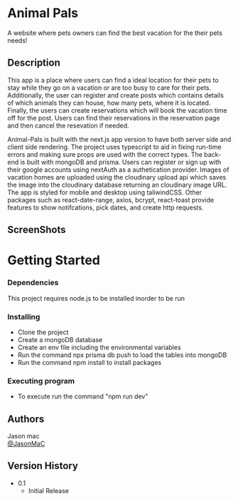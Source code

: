 # Animal Pals

A website where pets owners can find the best vacation for the their pets needs!

## Description

This app is a place where users can find a ideal location for their pets to stay while they go on a vacation or are too busy to care for their pets. Additionally, the user can register and create posts which contains details of which animals they can house, how many pets, where it is located. Finally, the users can create reservations which will book the vacation time off for the post. Users can find their reservations in the reservation page and then cancel the resevation if needed.

Animal-Pals is built with the next.js app version to have both server side and client side rendering. The project uses typescript to aid in fixing run-time errors and making sure props are used with the correct types. The back-end is built with mongoDB and prisma. Users can register or sign up with their google accounts using nextAuth as a authetication provider. Images of vacation homes are uploaded using the cloudinary upload api which saves the image into the cloudinary database returning an cloudinary image URL. The app is styled for mobile and desktop using taliwindCSS. Other packages such as react-date-range, axios, bcrypt, react-toast provide features to show notifcations, pick dates, and create http requests.

## ScreenShots

# Getting Started

### Dependencies

This project requires node.js to be installed inorder to be run

### Installing

- Clone the project
- Create a mongoDB database
- Create an env file including the environmental variables
- Run the command npx prisma db push to load the tables into mongoDB
- Run the command npm install to install packages

### Executing program

- To execute run the command "npm run dev"

## Authors

Jason mac  
[@JasonMaC](https://github.com/JasonMac123/)

## Version History

- 0.1
  - Initial Release
